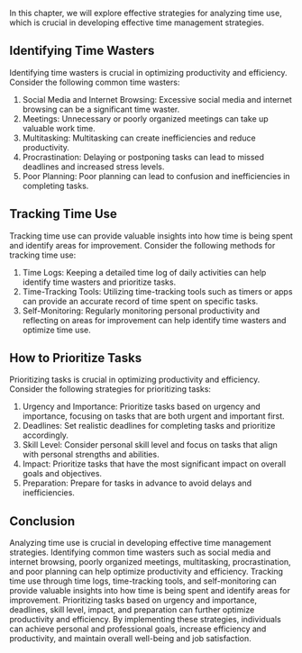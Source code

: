 
In this chapter, we will explore effective strategies for analyzing time use, which is crucial in developing effective time management strategies.

Identifying Time Wasters
------------------------

Identifying time wasters is crucial in optimizing productivity and efficiency. Consider the following common time wasters:

1. Social Media and Internet Browsing: Excessive social media and internet browsing can be a significant time waster.
2. Meetings: Unnecessary or poorly organized meetings can take up valuable work time.
3. Multitasking: Multitasking can create inefficiencies and reduce productivity.
4. Procrastination: Delaying or postponing tasks can lead to missed deadlines and increased stress levels.
5. Poor Planning: Poor planning can lead to confusion and inefficiencies in completing tasks.

Tracking Time Use
-----------------

Tracking time use can provide valuable insights into how time is being spent and identify areas for improvement. Consider the following methods for tracking time use:

1. Time Logs: Keeping a detailed time log of daily activities can help identify time wasters and prioritize tasks.
2. Time-Tracking Tools: Utilizing time-tracking tools such as timers or apps can provide an accurate record of time spent on specific tasks.
3. Self-Monitoring: Regularly monitoring personal productivity and reflecting on areas for improvement can help identify time wasters and optimize time use.

How to Prioritize Tasks
-----------------------

Prioritizing tasks is crucial in optimizing productivity and efficiency. Consider the following strategies for prioritizing tasks:

1. Urgency and Importance: Prioritize tasks based on urgency and importance, focusing on tasks that are both urgent and important first.
2. Deadlines: Set realistic deadlines for completing tasks and prioritize accordingly.
3. Skill Level: Consider personal skill level and focus on tasks that align with personal strengths and abilities.
4. Impact: Prioritize tasks that have the most significant impact on overall goals and objectives.
5. Preparation: Prepare for tasks in advance to avoid delays and inefficiencies.

Conclusion
----------

Analyzing time use is crucial in developing effective time management strategies. Identifying common time wasters such as social media and internet browsing, poorly organized meetings, multitasking, procrastination, and poor planning can help optimize productivity and efficiency. Tracking time use through time logs, time-tracking tools, and self-monitoring can provide valuable insights into how time is being spent and identify areas for improvement. Prioritizing tasks based on urgency and importance, deadlines, skill level, impact, and preparation can further optimize productivity and efficiency. By implementing these strategies, individuals can achieve personal and professional goals, increase efficiency and productivity, and maintain overall well-being and job satisfaction.

